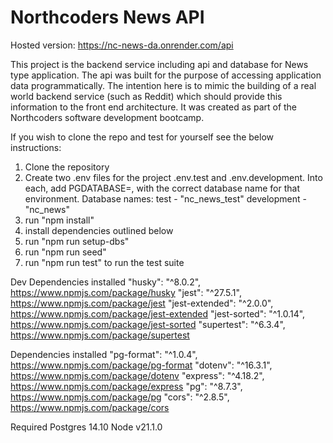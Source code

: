 # Northcoders News API

Hosted version: https://nc-news-da.onrender.com/api

This project is the backend service including api and database for News type application. The api was built for the purpose of accessing application data programmatically. The intention here is to mimic the building of a real world backend service (such as Reddit) which should provide this information to the front end architecture. It was created as part of the Northcoders software development bootcamp.

If you wish to clone the repo and test for yourself see the below instructions:

1. Clone the repository
2. Create two .env files for the project .env.test and .env.development. Into each, add PGDATABASE=, with the correct database name for that environment. Database names: test - "nc_news_test" development - "nc_news"
3. run "npm install"
4. install dependencies outlined below
4. run "npm run setup-dbs"
5. run "npm run seed"
6. run "npm run test" to run the test suite

Dev Dependencies installed
"husky": "^8.0.2", https://www.npmjs.com/package/husky
"jest": "^27.5.1", https://www.npmjs.com/package/jest
"jest-extended": "^2.0.0", https://www.npmjs.com/package/jest-extended
"jest-sorted": "^1.0.14", https://www.npmjs.com/package/jest-sorted
"supertest": "^6.3.4", https://www.npmjs.com/package/supertest

Dependencies installed
"pg-format": "^1.0.4", https://www.npmjs.com/package/pg-format
"dotenv": "^16.3.1", https://www.npmjs.com/package/dotenv
"express": "^4.18.2", https://www.npmjs.com/package/express
"pg": "^8.7.3", https://www.npmjs.com/package/pg
"cors": "^2.8.5", https://www.npmjs.com/package/cors

Required
Postgres 14.10
Node v21.1.0
